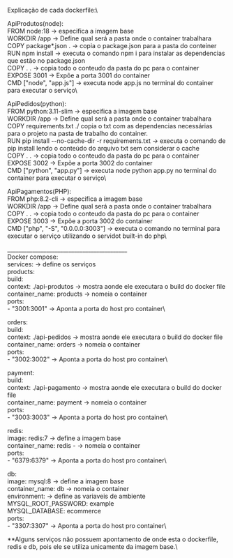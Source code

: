 Explicação de cada dockerfile:\

ApiProdutos(node):\
FROM node:18 -> especifica a imagem base\
WORKDIR /app -> Define qual será a pasta onde o container trabalhara\
COPY package*.json . -> copia o package.json para a  pasta do conteiner\
RUN npm install -> executa o comando npm i para instalar as dependencias que estão no package.json\
COPY . . -> copia todo o conteudo da pasta do pc para o container\
EXPOSE 3001 -> Expõe a porta 3001 do container\
CMD ["node", "app.js"] -> executa node app.js no terminal do container para executar o serviço\

ApiPedidos(python):\
FROM python:3.11-slim -> especifica a imagem base \
WORKDIR /app -> Define qual será a pasta onde o container trabalhara\
COPY requirements.txt ./ copia o txt com as dependencias necessárias para o projeto na pasta de trabalho do container.\
RUN pip install --no-cache-dir -r requirements.txt -> executa o comando de pip install lendo o conteúdo do arquivo txt sem considerar o cache\
COPY . . -> copia todo o conteudo da pasta do pc para o container\
EXPOSE 3002 -> Expõe a porta 3002 do container\
CMD ["python", "app.py"] -> executa node python app.py no terminal do container para executar o serviço\

ApiPagamentos(PHP):\
FROM php:8.2-cli -> especifica a imagem base\
WORKDIR /app -> Define qual será a pasta onde o container trabalhara\
COPY . . -> copia todo o conteudo da pasta do pc para o container\
EXPOSE 3003 -> Expõe a porta 3002 do container\
CMD ["php", "-S", "0.0.0.0:3003"] -> executa o comando no terminal para executar o serviço utilizando o servidot built-in do php\


___________________________________________\
Docker compose:\
services: -> define os serviços\
  products:\
    build:\
      context: ./api-produtos -> mostra aonde ele executara o build do docker file\
    container_name: products -> nomeia o container\
    ports:\
      - "3001:3001" -> Aponta a porta do host pro container\

  orders:\
    build:\
      context: ./api-pedidos -> mostra aonde ele executara o build do docker file\
    container_name: orders -> nomeia o container\
    ports:\
      - "3002:3002" -> Aponta a porta do host pro container\
    

  payment:\
    build:\
      context: ./api-pagamento -> mostra aonde ele executara o build do docker file\
    container_name: payment -> nomeia o container\
    ports:\
      - "3003:3003" -> Aponta a porta do host pro container\
    

  redis:\
    image: redis:7 -> define a imagem base \
    container_name: redis - -> nomeia o container\
    ports:\
      - "6379:6379" -> Aponta a porta do host pro container\

  db:\
    image: mysql:8 -> define a imagem base \
    container_name: db  -> nomeia o container\
    environment: -> define as variaveis de ambiente \
      MYSQL_ROOT_PASSWORD: example\
      MYSQL_DATABASE: ecommerce\
    ports:\
      - "3307:3307" -> Aponta a porta do host pro container\

**Alguns serviços não possuem apontamento de onde esta o dockerfile, redis e db, pois ele se utiliza unicamente da imagem base.\
